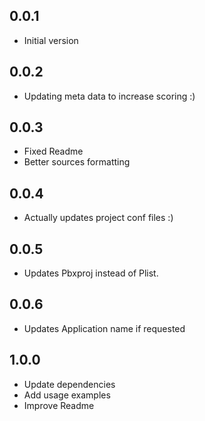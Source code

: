 ## 0.0.1

- Initial version

## 0.0.2

- Updating meta data to increase scoring :)


## 0.0.3

- Fixed Readme
- Better sources formatting

## 0.0.4

- Actually updates project conf files :)

## 0.0.5

- Updates Pbxproj instead of Plist.

## 0.0.6

- Updates Application name if requested

## 1.0.0

- Update dependencies
- Add usage examples
- Improve Readme